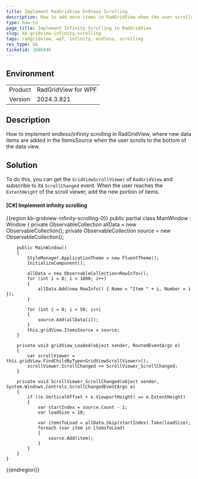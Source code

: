 ```yaml
---
title: Implement RadGridView Endless Scrolling
description: How to add more items in RadGridView when the user scrolls to the bottom, by using the ScrollChanged event.
type: how-to
page_title: Implement Infinity Scrolling in RadGridView
slug: kb-gridview-infinity-scrolling
tags: radgridview, wpf, infinity, endless, scrolling
res_type: kb
ticketid: 1666946
---
```


## Environment

<table>
<tbody>
<tr>
<td>Product</td>
<td>RadGridView for WPF</td>
</tr>
<tr>
<td>Version</td>
<td>2024.3.821</td>
</tr>
</tbody>
</table>

## Description

How to implement endless/infinity scrolling in RadGridView, where new data items are added in the ItemsSource when the user scrolls to the bottom of the data view.

## Solution

To do this, you can get the `GridViewScrollViewer` of `RadGridView` and subscribe to its `ScrollChanged` event. When the user reaches the `ExtentHeight` of the scroll viewer, add the new portion of items.

#### __[C#] Implement infinity scrolling__
{{region kb-gridview-infinity-scrolling-0}}
	public partial class MainWindow : Window
	{
		private ObservableCollection<RowInfo> allData = new ObservableCollection<RowInfo>();
		private ObservableCollection<RowInfo> source = new ObservableCollection<RowInfo>();

		public MainWindow()
		{
			StyleManager.ApplicationTheme = new FluentTheme();
			InitializeComponent();

			allData = new ObservableCollection<RowInfo>();
			for (int i = 0; i < 1000; i++)
			{
				allData.Add(new RowInfo() { Name = "Item " + i, Number = i });
			}

			for (int i = 0; i < 50; i++)
			{
				source.Add(allData[i]);
			}        
			this.gridView.ItemsSource = source;            
		}

		private void gridView_Loaded(object sender, RoutedEventArgs e)
		{
			var scrollViewer = this.gridView.FindChildByType<GridViewScrollViewer>();
			scrollViewer.ScrollChanged += ScrollViewer_ScrollChanged;
		}

		private void ScrollViewer_ScrollChanged(object sender, System.Windows.Controls.ScrollChangedEventArgs e)
		{
			if ((e.VerticalOffset + e.ViewportHeight) == e.ExtentHeight)
			{
				var startIndex = source.Count - 1;
				var loadSize = 10;

				var itemsToLoad = allData.Skip(startIndex).Take(loadSize);
				foreach (var item in itemsToLoad)
				{
					source.Add(item);
				}
			}
		}
	}
{{endregion}}

